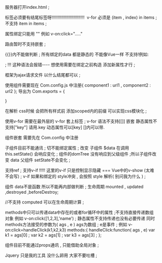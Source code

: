服务器打开index.html ;

标签必须要有结尾标签呀!!!!!!!!!!!!!!!!!!!!!!!!!!! <img src="" />
v-for 必须是 (item , index) in items ; 不支持 item in items ;


属性绑定只能用 "" 例如 v-on:click="....."

路由暂时不支持嵌套 ;

{{}}内不能做判断 ;
所有绑定的data 都是静态的 不能像Vue一样 不支持!例如: <div v-for="(v,k) in items" ref="'key_'+k"></div> ; 
!!! 这种语法会报错---- 想使用需要在绑定之前构造 添加新属性才行 ;


框架为ajax请求文件 以什么结尾都可以  ;

使用组件需要现在 Com.config.js 中注册{
	component1 : url1 ,
	component2 : url2
}; 
导出为 Com.exports = {
	
}


<style scoped="#someId"> ... </style>
在解析 css时候 会把所有样式前 添加scoped内的前缀 可以实现css模块化 ;

使用v-for 需要在最外层的 v-for 套上<template></template>标签 ; 
v-for 语法不支持[[]] 嵌套 静态属性不支持["key"] 请用.key 动态属性可以[key]
[]内可以带.

组件嵌套 需要先在 Com.config 中注册

子组件目前不能通讯 ; 切不能绑定属性 ;
改变 子组件 $data 在调用 this.setState() 会响应变化 ;
组件的domTree 没有响应到父级组件 ;所以子组件改变 data 父组件 setState不会变化 ;

支持ref ;
支持v-if !!!!! 这里的v-if 只是控制显示隐藏 === Vue中的v-show (太难不会写) ;
v-if 如果和绑定的 style冲突 , 会按照 style 解析( 别问我为什么 ) ;

组件 data不是函数 所以不能再内部做判断 ;
生命周期 mounted , updated ,destroyed ,beforeDestroy;

//不支持 computed 可以在生命周期计算 ;

methods中只可以传递data中存在的或者for循环中的属性 ;不支持直接传递数组对象 例如 v-on:click([1,2,3],'name') ; 静态属性不支持传递也没有必要传递
同时 methods方法接受的参数为( ags , e )
ags为数组 ; e是事件 ;
例如 v-on:click=handleClick(k1,k2,k3) 
methods:{
	handleClick:function( ags , e)
	var k1 = ags[0] ;
	var k2 = ags[1] ;
	var k3 = ags[3] ;
};
 
组件目前不能通过props通讯 , 只能借助全局对象 ;

Jquery 只是我的工具 没什么卵用 大家不要吐槽 ;